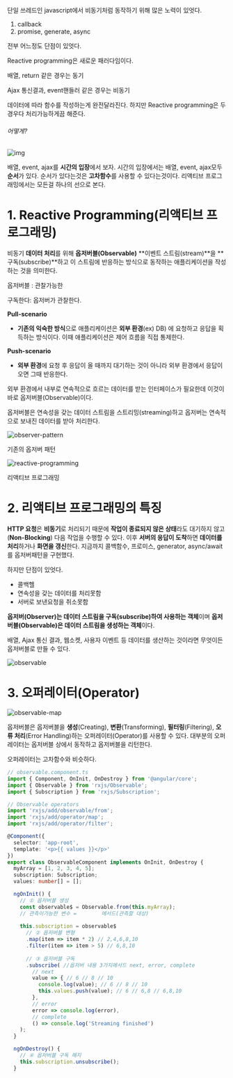 단일 쓰레드인 javascript에서 비동기처럼 동작하기 위해 많은 노력이 있엇다.

1. callback
2. promise, generate, async

전부 어느정도 단점이 있엇다.

Reactive programming은 새로운 패러다임이다.



배열, return 같은 경우는 동기

Ajax 통신결과, event핸들러 같은 경우는 비동기 

데이터에 따라 함수를 작성하는게 완전달라진다. 하지만 Reactive programming은 두 경우다 처리가능하게끔 해준다.

###### 어떻게? 

![img](https://t1.daumcdn.net/thumb/R1280x0/?fname=http://t1.daumcdn.net/brunch/service/user/1OLd/image/r4Grn94qwq-N5x3hElm6wPIUG54.png)

배열, event, ajax를 **시간의 입장**에서 보자. 시간의 입장에서는 배열, event, ajax모두 **순서**가 있다. 순서가 있다는것은 **고차함수**를 사용할 수 있다는것이다. 리액티브 프로그래밍에서는 모든걸 하나의 선으로 본다.



# 1. Reactive Programming(리액티브 프로그래밍)

비동기 **데이터 처리**를 위해 **옵저버블(Observable)** **이벤트 스트림(stream)**을 **구독(subscribe)**하고 이 스트림에 반응하는 방식으로 동작하는 애플리케이션을 작성하는 것을 의미한다.

옵저버블 : 관찰가능한

구독한다: 옵저버가 관찰한다.



**Pull-scenario**

- **기존의 익숙한 방식**으로 애플리케이션은 **외부 환경**(ex) DB) 에 요청하고 응답을 획득하는 방식이다. 이때 애플리케이션은 제어 흐름을 직접 통제한다.



**Push-scenario**

- **외부 환경**에 요청 후 응답이 올 때까지 대기하는 것이 아니라 외부 환경에서 응답이 오면 그때 반응한다.



외부 환경에서 내부로 연속적으로 흐르는 데이터를 받는 인터페이스가 필요한데 이것이 바로 옵저버블(Observable)이다.

옵저버블은 연속성을 갖는 데이터 스트림을 스트리밍(streaming)하고 옵저버는 연속적으로 보내진 데이터를 받아 처리한다.

![observer-pattern](http://poiemaweb.com/img/observer-pattern.png)

기존의 옵저버 패턴



![reactive-programming](http://poiemaweb.com/img/reactive-programming.png)

리액티브 프로그래밍





# 2. 리액티브 프로그래밍의 특징

**HTTP 요청**은 **비동기**로 처리되기 때문에 **작업이 종료되지 않은 상태**라도 대기하지 않고(**Non-Blocking**) 다음 작업을 수행할 수 있다. 이후 **서버의 응답이 도착**하면 **데이터를 처리**하거나 **화면을 갱신**한다. 지금까지 콜백함수, 프로미스, generator, async/await를 옵저버패턴을 구현했다. 

하지만 단점이 있엇다.

- 콜백헬
- 연속성을 갖는 데이터를 처리못함
- 서버로 보낸요청을 취소못함



**옵저버(Observer)는 데이터 스트림을 구독(subscribe)하여 사용하는 객체**이며 **옵저버블(Observable)은 데이터 스트림을 생성하는 객체**이다.

 배열, Ajax 통신 결과, 웹소켓, 사용자 이벤트 등 데이터를 생산하는 것이라면 무엇이든 옵저버블로 만들 수 있다.

![observable](http://poiemaweb.com/img/observable.png)





# 3. 오퍼레이터(Operator)



![observable-map](http://poiemaweb.com/img/observable-map.png)



옵저버블은 옵저버블을 **생성**(Creating), **변환**(Transforming), **필터링**(Filtering), **오류 처리**(Error Handling)하는 오퍼레이터(Operator)를 사용할 수 있다. 대부분의 오퍼레이터는 옵저버블 상에서 동작하고 옵저버블을 리턴한다.

오퍼레이터는 고차함수와 비슷하다. 

```typescript
// observable.component.ts
import { Component, OnInit, OnDestroy } from '@angular/core';
import { Observable } from 'rxjs/Observable';
import { Subscription } from 'rxjs/Subscription';

// Observable operators
import 'rxjs/add/observable/from';
import 'rxjs/add/operator/map';
import 'rxjs/add/operator/filter';

@Component({
  selector: 'app-root',
  template: '<p>{{ values }}</p>'
})
export class ObservableComponent implements OnInit, OnDestroy {
  myArray = [1, 2, 3, 4, 5];
  subscription: Subscription;
  values: number[] = [];

  ngOnInit() {
    // ① 옵저버블 생성
    const observable$ = Observable.from(this.myArray);
	// 관측이가능한 변수 =        메서드(관측할 대상)
      
    this.subscription = observable$
      // ② 옵저버블 변형
      .map(item => item * 2) // 2,4,6,8,10
      .filter(item => item > 5) // 6,8,10
      
      // ③ 옵저버블 구독
      .subscribe( //옵저버 내용 3가지메서드 next, error, complete
        // next
        value => { // 6 // 8 // 10
          console.log(value); // 6 // 8 // 10
          this.values.push(value); // 6 // 6,8 // 6,8,10
        },
        // error
        error => console.log(error),
        // complete
        () => console.log('Streaming finished')
    );
  }

  ngOnDestroy() {
    // ④ 옵저버블 구독 해지
    this.subscription.unsubscribe();
  }
```


